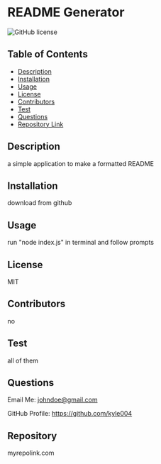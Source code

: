 
  # **README Generator**
  
  ![GitHub license](https://img.shields.io/badge/license-MIT-blue.svg)

  ## Table of Contents
  * [Description](#description)
  * [Installation](#installation)
  * [Usage](#usage)
  * [License](#license)
  * [Contributors](#contributors )
  * [Test](#test)
  * [Questions](#questions)
  * [Repository Link](#repository)
  
  ## Description
  a simple application to make a formatted README


  ## Installation
  download from github

  ## Usage
  run "node index.js" in terminal and follow prompts

  ## License
  MIT

  
  ## Contributors
  no

  ## Test
  all of them

  ## Questions
  Email Me: johndoe@gmail.com
  
  GitHub Profile: <https://github.com/kyle004>

  ## Repository
  myrepolink.com
